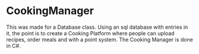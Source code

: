 # CookingManager
This was made for a Database class.
Using an sql database with entries in it, the point is to create a Cooking Platform where people can upload recipes, order meals and with a point system.
The Cooking Manager is done in C#.
